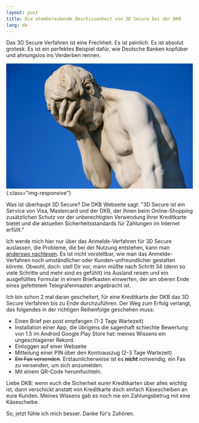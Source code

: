 ```yaml
---
layout: post
title: Die atemberaubende Beschissenheit von 3D Secure bei der DKB
lang: de
---
```


Das 3D Secure Verfahren ist eine Frechheit. Es ist peinlich. Es ist absolut grotesk. Es ist ein perfektes Beispiel dafür, wie Deutsche Banken kopfüber und ahnungslos ins Verderben rennen.

!['3D Secure als Bild'](/images/2018-06-facepalm.jpg){:class="img-responsive"}

Was ist überhaupt 3D Secure? Die DKB Webseite sagt: "3D Secure ist ein Service von Visa, Mastercard und der DKB, der Ihnen beim Online-Shopping zusätzlichen Schutz vor der unberechtigten Verwendung Ihrer Kreditkarte bietet und die aktuellen Sicherheitsstandards für Zahlungen im Internet erfüllt."

Ich werde mich hier nur über das Anmelde-Verfahren für 3D Secure auslassen, die Probleme, die bei der Nutzung entstehen, kann man [anderswo nachlesen](https://de.wikipedia.org/wiki/3-D_Secure). Es ist nicht vorstellbar, wie man das Anmelde-Verfahren noch umständlicher oder Kunden-unfreundlicher gestalten könnte. Obwohl, doch: stell Dir vor, mann müßte nach Schritt 34 (denn so viele Schritte und mehr sind es gefühlt) ins Ausland reisen und ein ausgefülltes Formular in einem Briefkasten einwerfen, der am oberen Ende eines gefettetem Telegrafenmasten angebracht ist.

Ich bin schon 2 mal daran gescheitert, für eine Kreditkarte der DKB das 3D Secure Verfahren bis zu Ende durchzuführen. Der Weg zum Erfolg verlangt, das folgendes in der richtigen Reihenfolge geschehen muss:
* Einen Brief per post empfangen (1-2 Tage Wartezeit)
* Installation einer App, die übrigens die sagenhaft schlechte Bewertung von 1.5 im Android Google Play Store hat: meines Wissens ein ungeschlagener Rekord.
* Einloggen auf einer Webseite
* Mitteilung einer PIN über den Kontoauszug (2-3 Tage Wartezeit)
* ~~Ein Fax versenden~~. Erstaunlicherweise ist es **nicht** notwendig, ein Fax zu versenden, um sich anzumelden.
* Mit einem QR-Code herumfuchteln.

Liebe DKB: wenn euch die Sicherheit eurer Kreditkarten über alles wichtig ist, dann verschickt anstatt von Kreditkarte doch einfach Käsescheiben an eure Kunden. Meines Wissens gab es noch nie ein Zahlungsbetrug mit eine Käsescheibe.

So, jetzt fühle ich mich besser. Danke für's Zuhören.
